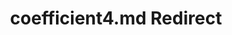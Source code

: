 ---
title: coefficient4.md Redirect
redirect_to: /Pages/StereoKit/SphericalHarmonics/coefficient4.html
---